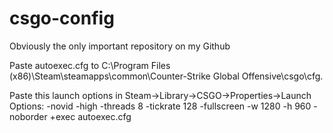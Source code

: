 # csgo-config

Obviously the only important repository on my Github

Paste autoexec.cfg to C:\Program Files (x86)\Steam\steamapps\common\Counter-Strike Global Offensive\csgo\cfg.

Paste this launch options in Steam->Library->CSGO->Properties->Launch Options: -novid -high -threads 8 -tickrate 128 -fullscreen -w 1280 -h 960 -noborder +exec autoexec.cfg
